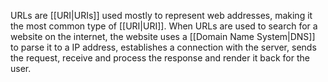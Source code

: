 URLs are [[URI|URIs]] used mostly to represent web addresses, making it the most common type of [[URI|URI]]. When URLs are used to search for a website on the internet, the website uses a [[Domain Name System|DNS]] to parse it to a IP address, establishes a connection with the server, sends the request, receive and process the response and render it back for the user.
